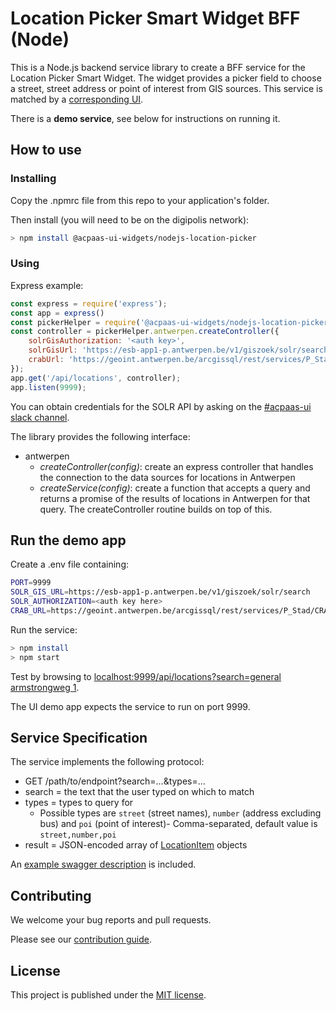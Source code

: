 # Location Picker Smart Widget BFF (Node)

This is a Node.js backend service library to create a BFF service for the Location Picker Smart Widget. The widget provides a picker field to choose a street, street address or point of interest from GIS sources. This service is matched by a [corresponding UI](https://github.com/digipolisantwerp/location-picker_widget_angular).

There is a **demo service**, see below for instructions on running it.

## How to use

### Installing

Copy the .npmrc file from this repo to your application's folder.

Then install (you will need to be on the digipolis network):

```sh
> npm install @acpaas-ui-widgets/nodejs-location-picker
```

### Using

Express example:

```js
const express = require('express');
const app = express()
const pickerHelper = require('@acpaas-ui-widgets/nodejs-location-picker');
const controller = pickerHelper.antwerpen.createController({
    solrGisAuthorization: '<auth key>',
    solrGisUrl: 'https://esb-app1-p.antwerpen.be/v1/giszoek/solr/search',
    crabUrl: 'https://geoint.antwerpen.be/arcgissql/rest/services/P_Stad/CRAB_adresposities/MapServer/0/query'
});
app.get('/api/locations', controller);
app.listen(9999);
```

You can obtain credentials for the SOLR API by asking on the [#acpaas-ui slack channel](https://dgpls.slack.com/messages/C4M60PQJF).

The library provides the following interface:

- antwerpen
  - *createController(config)*: create an express controller that handles the connection to the data sources for locations in Antwerpen
  - *createService(config)*: create a function that accepts a query and returns a promise of the results of locations in Antwerpen for that query. The createController routine builds on top of this.

## Run the demo app

Create a .env file containing:

```sh
PORT=9999
SOLR_GIS_URL=https://esb-app1-p.antwerpen.be/v1/giszoek/solr/search
SOLR_AUTHORIZATION=<auth key here>
CRAB_URL=https://geoint.antwerpen.be/arcgissql/rest/services/P_Stad/CRAB_adresposities/MapServer/0/query
```

Run the service:

```sh
> npm install
> npm start
```

Test by browsing to [localhost:9999/api/locations?search=general armstrongweg 1](http://localhost:9999/api/locations?search=generaal%20armstrongweg%201).

The UI demo app expects the service to run on port 9999.

## Service Specification

The service implements the following protocol:

- GET /path/to/endpoint?search=...&types=...
- search = the text that the user typed on which to match
- types = types to query for
  - Possible types are `street` (street names), `number` (address excluding bus) and `poi` (point of interest)- Comma-separated, default value is `street,number,poi`
- result = JSON-encoded array of [LocationItem](src/types.ts) objects

An [example swagger description](swagger-example.json) is included.

## Contributing

We welcome your bug reports and pull requests.

Please see our [contribution guide](CONTRIBUTING.md).

## License

This project is published under the [MIT license](LICENSE.md).
